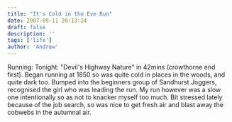 ```yaml
---
title: "It's Cold in the Eve Run"
date: 2007-09-11 20:13:24
draft: false
description: ''
tags: ['life']
author: 'Andrew'
---
```


Running: Tonight: "Devil's Highway Nature" in 42mins (crowthorne end first). Began running at 1850 so was quite cold in places in the woods, and quite dark too. Bumped into the beginners group of Sandhurst Joggers, recognised the girl who was leading the run. My run however was a slow one intentionally so as not to knacker myself too much. Bit stressed lately because of the job search, so was nice to get fresh air and blast away the cobwebs in the autumnal air.
